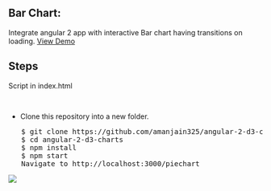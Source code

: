 <h2>Bar Chart:</h2>
Integrate angular 2 app with interactive Bar chart having transitions on loading.
<a target="_blank" href="https://embed.plnkr.co/x8ZgGC/">View Demo</a>

<h2>Steps</h2>

<p>Script in index.html</p>
<pre>
<script src="https://cdnjs.cloudflare.com/ajax/libs/d3/3.5.6/d3.min.js" charset="utf-8"></script>
</pre>

<ul>
  <li>Clone this repository into a new folder.</li>
  </ul>
<pre>   $ git clone https://github.com/amanjain325/angular-2-d3-charts.git
   $ cd angular-2-d3-charts
   $ npm install
   $ npm start
   Navigate to http://localhost:3000/piechart</pre>
<img src="https://raw.githubusercontent.com/amanjain325/angular-2-d3-charts/master/src/assets/img/single-bar-chart-example.png">

